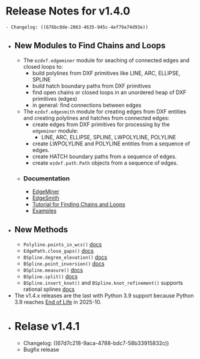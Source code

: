 # Release Notes for v1.4.0
	- Changelog: ((676bc8de-2863-4635-945c-4ef79a74d93e))
- ## New Modules to Find Chains and Loops
	- The `ezdxf.edgeminer` module for seaching of connected edges and closed loops to:
		- build polylines from DXF primitives like LINE, ARC, ELLIPSE, SPLINE
		- build hatch boundary paths from DXF primitives
		- find open chains or closed loops in an unordered heap of DXF primitives (edges)
		- in general: find connections between edges
	- The `ezdxf.edgesmith` module for creating edges from DXF entities and creating polylines and hatches from connected edges:
		- create edges from DXF primitives for processing by the `edgeminer` module:
			- LINE, ARC, ELLIPSE, SPLINE, LWPOLYLINE, POLYLINE
		- create LWPOLYLINE and POLYLINE entities from a sequence of edges.
		- create HATCH boundary paths from a sequence of edges.
		- create `ezdxf.path.Path` objects from a sequence of edges.
	- ### Documentation
		- [EdgeMiner](https://ezdxf.mozman.at/docs/edgeminer.html)
		- [EdgeSmith](https://ezdxf.mozman.at/docs/edgesmith.html)
		- [Tutorial for Finding Chains and Loops](https://ezdxf.mozman.at/docs/tutorials/edges.html)
		- [Examples](https://github.com/mozman/ezdxf/tree/master/examples/edgeminer)
- ## New Methods
	- `Polyline.points_in_wcs()` [docs](https://ezdxf.mozman.at/docs/dxfentities/polyline.html#ezdxf.entities.Polyline.points_in_wcs)
	- `EdgePath.close_gaps()` [docs](https://ezdxf.mozman.at/docs/dxfentities/hatch.html#ezdxf.entities.EdgePath.close_gaps)
	- `BSpline.degree_elevation()` [docs](https://ezdxf.mozman.at/docs/math/core.html#ezdxf.math.BSpline.degree_elevation)
	- `BSpline.point_inversion()` [docs](https://ezdxf.mozman.at/docs/math/core.html#ezdxf.math.BSpline.point_inversion)
	- `BSpline.measure()` [docs](https://ezdxf.mozman.at/docs/math/core.html#ezdxf.math.BSpline.measure)
	- `BSpline.split()` [docs](https://ezdxf.mozman.at/docs/math/core.html#ezdxf.math.BSpline.split)
	- `BSpline.insert_knot()` and `BSpline.knot_refinement()` supports rational splines [docs](https://ezdxf.mozman.at/docs/math/core.html#ezdxf.math.BSpline.insert_knot)
- The v1.4.x releases are the last with Python 3.9 support because Python 3.9 reaches [End of Life](https://devguide.python.org/versions/) in 2025-10.
- # Relase v1.4.1
	- Changelog: ((67d7c218-9aca-4788-bdc7-58b33915832c))
	- Bugfix release